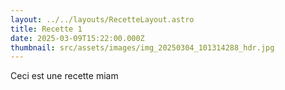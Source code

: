 ```yaml
---
layout: ../../layouts/RecetteLayout.astro
title: Recette 1
date: 2025-03-09T15:22:00.000Z
thumbnail: src/assets/images/img_20250304_101314288_hdr.jpg
---
```

Ceci est une recette miam
